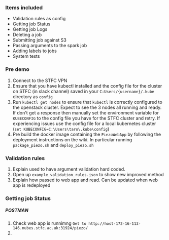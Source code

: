 ### Items included
* Validation rules as config
* Getting job Status
* Getting job Logs
* Deleting a job
* Submitting job against S3
* Passing arguments to the spark job
* Adding labels to jobs
* System tests


### Pre demo
1. Connect to the STFC VPN
2. Ensure that you have kubectl installed and the config file for the cluster on STFC (in slack channel) saved in your `C:Users/{username}/.kube` directory as `config`
3. Run `kubectl get nodes` to ensure that `kubectl` is correctly configured to the openstack cluster. Expect to see the 3 nodes all running and ready. If don't get a response then manually set the environment variable for `KUBECONFIG` to the config file you have for the STFC cluster and retry. If experiencing issues use the config file for a local kubernetes cluster
(`set KUBECONFIG=C:\Users\taro\.kube\config`)
4. Pre build the docker image containing the `PiezoWebApp` by following the deployment instructions on the wiki. In particular running `package_piezo.sh` and `deploy_piezo.sh`


### Validation rules
1. Explain used to have argument validation hard coded.
2. Open up `example_validation_rules.json` to show new improved method
3. Explain how passed to web app and read. Can be updated when web app is redeployed

### Getting job Status
##### POSTMAN
1. Check web app is runnimng `Get to http://host-172-16-113-146.nubes.stfc.ac.uk:31924/piezo/`
2. 
